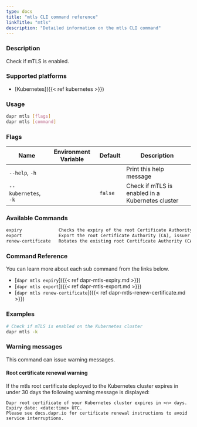 ```yaml
---
type: docs
title: "mtls CLI command reference"
linkTitle: "mtls"
description: "Detailed information on the mtls CLI command"
---
```


### Description

Check if mTLS is enabled.

### Supported platforms

- [Kubernetes]({{< ref kubernetes >}})

### Usage

```bash
dapr mtls [flags]
dapr mtls [command]
```

### Flags

| Name                 | Environment Variable | Default | Description                                      |
| -------------------- | -------------------- | ------- | ------------------------------------------------ |
| `--help`, `-h`       |                      |         | Print this help message                          |
| `--kubernetes`, `-k` |                      | `false` | Check if mTLS is enabled in a Kubernetes cluster |

### Available Commands

```txt
expiry              Checks the expiry of the root Certificate Authority (CA) certificate
export              Export the root Certificate Authority (CA), issuer cert and issuer key to local files
renew-certificate   Rotates the existing root Certificate Authority (CA), issuer cert and issuer key
```

### Command Reference

You can learn more about each sub command from the links below.

- [`dapr mtls expiry`]({{< ref dapr-mtls-expiry.md >}})
- [`dapr mtls export`]({{< ref dapr-mtls-export.md >}})
- [`dapr mtls renew-certificate`]({{< ref dapr-mtls-renew-certificate.md >}})

### Examples

```bash
# Check if mTLS is enabled on the Kubernetes cluster
dapr mtls -k
```

### Warning messages
This command can issue warning messages.

#### Root certificate renewal warning
If the mtls root certificate deployed to the Kubernetes cluster expires in under 30 days the following warning message is displayed:

```
Dapr root certificate of your Kubernetes cluster expires in <n> days. Expiry date: <date:time> UTC. 
Please see docs.dapr.io for certificate renewal instructions to avoid service interruptions.
```
